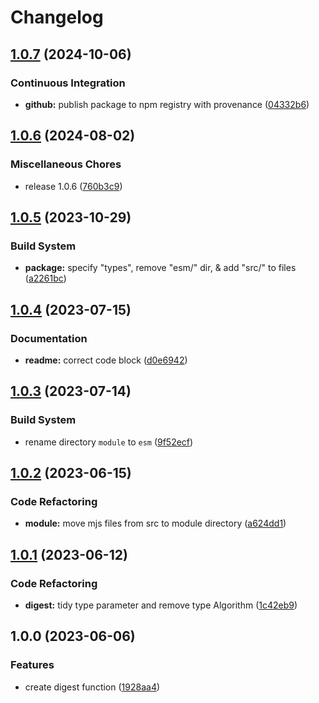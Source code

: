 # Changelog

## [1.0.7](https://github.com/encrypit/pepto/compare/v1.0.6...v1.0.7) (2024-10-06)


### Continuous Integration

* **github:** publish package to npm registry with provenance ([04332b6](https://github.com/encrypit/pepto/commit/04332b65b201d8a21bbfd7bf5f72bd7064cc0387))

## [1.0.6](https://github.com/encrypit/pepto/compare/v1.0.5...v1.0.6) (2024-08-02)

### Miscellaneous Chores

- release 1.0.6 ([760b3c9](https://github.com/encrypit/pepto/commit/760b3c983482d8551d506a892149b6a494df87d6))

## [1.0.5](https://github.com/encrypit/pepto/compare/v1.0.4...v1.0.5) (2023-10-29)

### Build System

- **package:** specify "types", remove "esm/" dir, & add "src/" to files ([a2261bc](https://github.com/encrypit/pepto/commit/a2261bc870f61a856337261b9add4aded2f45c02))

## [1.0.4](https://github.com/encrypit/pepto/compare/v1.0.3...v1.0.4) (2023-07-15)

### Documentation

- **readme:** correct code block ([d0e6942](https://github.com/encrypit/pepto/commit/d0e69423674e75ed1062199a5872be2ae7303ca2))

## [1.0.3](https://github.com/encrypit/pepto/compare/v1.0.2...v1.0.3) (2023-07-14)

### Build System

- rename directory `module` to `esm` ([9f52ecf](https://github.com/encrypit/pepto/commit/9f52ecfaddcd8047ca7f6b11ee79d9155a39db1a))

## [1.0.2](https://github.com/encrypit/pepto/compare/v1.0.1...v1.0.2) (2023-06-15)

### Code Refactoring

- **module:** move mjs files from src to module directory ([a624dd1](https://github.com/encrypit/pepto/commit/a624dd1222e3641337ed3039029602e9bb033aa5))

## [1.0.1](https://github.com/encrypit/pepto/compare/v1.0.0...v1.0.1) (2023-06-12)

### Code Refactoring

- **digest:** tidy type parameter and remove type Algorithm ([1c42eb9](https://github.com/encrypit/pepto/commit/1c42eb97bb4cff315e7b98c1aaed534666f51f52))

## 1.0.0 (2023-06-06)

### Features

- create digest function ([1928aa4](https://github.com/encrypit/pepto/commit/1928aa485076e56478f82a797f1d2263738cc1ce))
